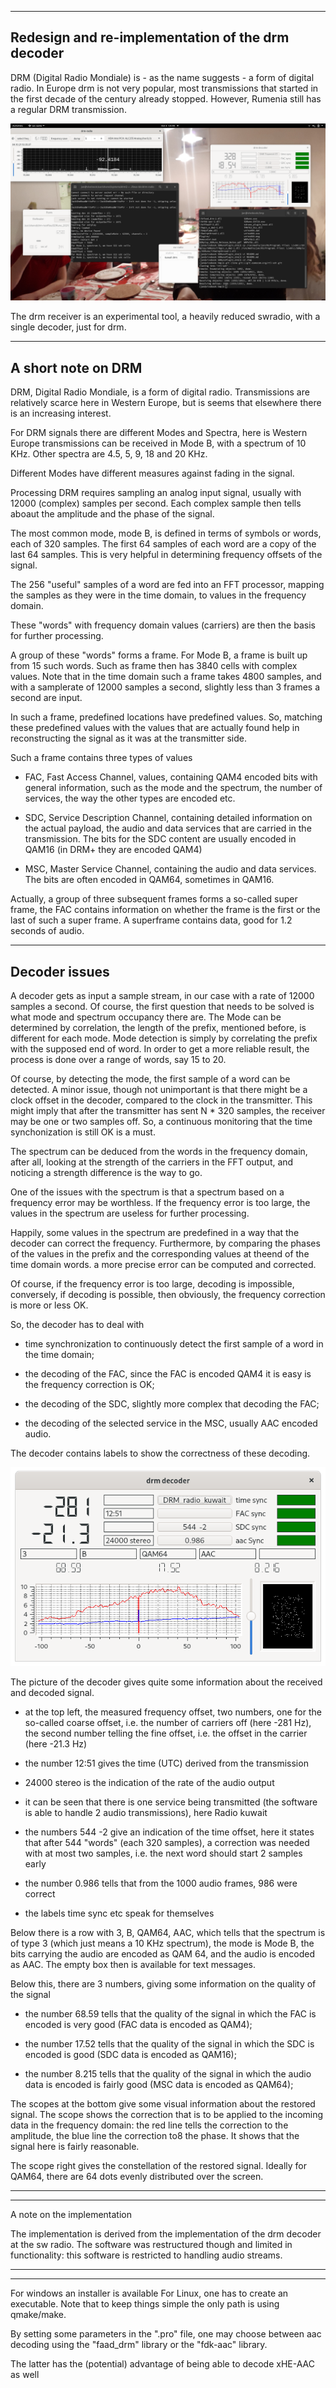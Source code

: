 

-----------------------------------------------------------------------------
Redesign and re-implementation of the drm decoder
-----------------------------------------------------------------------------

DRM (Digital Radio Mondiale) is - as the name suggests - a form of digital
radio. 
In Europe drm is not very popular, most transmissions that started
in the first decade of the century already stopped. However,
Rumenia still has a regular DRM transmission.

![overview](/drm-receiver.png?raw=true)

The drm receiver is an experimental tool, a heavily reduced swradio,
with a single decoder, just for drm.

-----------------------------------------------------------------------
A short note on DRM
-------------------------------------------------------------------------

DRM, Digital Radio Mondiale, is a form of digital radio. Transmissions
are relatively scarce here in Western Europe, but is seems that elsewhere
there is an increasing interest.

For DRM signals there are different Modes and Spectra, here is Western
Europe transmissions can be received in Mode B, with a spectrum of 10 KHz.
Other spectra are 4.5, 5, 9, 18 and 20 KHz.

Different Modes have different measures against fading in the signal.

Processing DRM requires sampling an analog input signal, usually with
12000 (complex) samples per second. Each complex sample then tells
aboaut the amplitude and the phase of the signal.

The most common mode, mode B, is defined in terms of symbols or words,
each of 320 samples. The first 64 samples of each word are a copy of the
last 64 samples. This is very helpful in determining frequency
offsets of the signal.

The 256 "useful" samples of a word are fed into an FFT processor, mapping
the samples as they were in the time domain, to values in the frequency
domain.

These "words" with frequency domain values (carriers) are then the basis for
further processing.

A group of these "words" forms a frame. For Mode B,
a frame is built up from 15 such words.
Such as frame then has 3840 cells with complex
values.
Note that in the time domain  such a frame takes 4800 samples, and with
a samplerate of 12000 samples a second, slightly less than 3 frames a second
are input.

In such a frame, predefined locations
have predefined values. So, matching these predefined values
with the values that are actually found help in reconstructing the signal
as it was at the transmitter side.

Such a frame contains three types of values

 * FAC, Fast Access Channel, values, containing QAM4 encoded bits with general
information, such as the mode and the spectrum, the number of services,
the way the other types are encoded etc.

 * SDC, Service Description Channel, containing detailed information on the
actual payload, the audio and data services that are
carried in the transmission. The bits for the SDC content are usually 
encoded in QAM16 (in DRM+ they are encoded QAM4)

 * MSC, Master Service Channel, containing the audio and data services. The bits
are often encoded in QAM64, sometimes in QAM16.

Actually, a group of three subsequent frames forms a so-called super frame,
the FAC contains information on whether the frame is the first or the
last of such a super frame. A superframe contains data, good for 1.2 seconds
of audio.

------------------------------------------------------------------------
Decoder issues
-----------------------------------------------------------------------

A decoder gets as input a sample stream, in our case with a rate of 12000
samples a second.
Of course, the first question that needs to be solved is what mode
and spectrum occupancy there are.
The Mode can be determined by correlation, the length of the prefix,
mentioned before, is different for each mode. Mode detection is simply by
correlating the prefix with the supposed end of word. 
In order to get a more reliable result, the process is done over a range
of words, say 15 to 20. 

Of course, by detecting the mode, the first sample of a word can be
detected.
A minor issue, though not unimportant is that there might be a clock offset
in the decoder, compared to the clock in the transmitter.
This might imply that after the transmitter has sent N * 320 samples, the
receiver may be one or two samples off.
So, a continuous monitoring that the time synchonization is still OK is a
must.

The spectrum can be deduced from the words in the frequency domain, 
after all, looking at the strength of the carriers in the FFT output,
and noticing a strength difference is the way to go.

One of the issues with the spectrum is that a spectrum based on a
frequency error may be worthless. If the frequency error is too large,
the values in the spectrum are useless for further processing.

Happily, some values in the spectrum are predefined in a way that the
decoder can correct the frequency.
Furthermore, by comparing the phases of the values in the prefix
and the corresponding values at theend of the time domain words.
a more precise error can be computed and corrected.


Of course, if the frequency error is too large, decoding is impossible,
conversely, if decoding is possible, then obviously, the frequency correction
is more or less OK.

So, the decoder has to deal with

 * time synchronization to continuously detect the first sample of a word
in the time domain;

 * the decoding of the FAC, since the FAC is encoded QAM4 it is easy is the frequency correction is OK;

 * the decoding of the SDC, slightly more complex that decoding the FAC;

 * the decoding of the selected service in the MSC, usually AAC encoded audio.

The decoder contains labels to show the correctness of these decoding.

![overview](/drm-decoder.png?raw=true)

The picture of the decoder gives quite some information about the received
and decoded signal.

 * at the top left, the measured frequency offset, two numbers, one for the so-called coarse offset, i.e. the number of carriers off (here -281 Hz), the second number telling the fine offset, i.e. the offset in the carrier (here -21.3 Hz)

 * the number 12:51 gives the time (UTC) derived from the transmission

 * 24000 stereo is the indication of the rate of the audio output

 * it can be seen that there is one service being transmitted (the software is able to handle 2 audio transmissions), here Radio kuwait

 * the numbers 544 -2 give an indication of the time offset, here it states that after 544 "words" (each 320 samples), a correction was needed with at most
 two samples, i.e. the next word should start 2 samples early

 * the number 0.986 tells that from the 1000 audio frames, 986 were correct

 * the labels time sync etc speak for themselves

Below there is a row with 3, B, QAM64, AAC, which tells that the spectrum
is of type 3 (which just means a 10 KHz spectrum), the mode is Mode B, the
bits carrying the audio are encoded as QAM 64, and the audio is encoded as AAC.
The empty box then is available for text messages.

Below this, there are 3 numbers, giving some information on the quality of
the signal

 * the number 68.59 tells that the quality of the signal in which the FAC is encoded is very good (FAC data is encoded as QAM4);

 * the number 17.52 tells that the quality of the signal in which the SDC is
encoded is good (SDC data is encoded as QAM16);

 * the number 8.215 tells that the quality of the signal in which the audio data is encoded is fairly good (MSC data is encoded as QAM64);

The scopes at the bottom give some visual information about the restored signal.
The scope shows the correction that is to be applied to the incoming data
in the frequency domain: the red line tells the correction to the amplitude,
the blue line the correction to8 the phase. It shows that the signal here
is fairly reasonable.

The scope right gives the constellation of the restored signal. Ideally
for QAM64, there are 64 dots evenly distributed over the screen.


----------------------------------------------------------------------------
----------------------------------------------------------------------------

A note on the implementation

The implementation is derived from the implementation of the drm decoder
at the sw radio. The software was restructured though and limited in functionality: this software is restricted to handling audio streams.

----------------------------------------------------------------------------
----------------------------------------------------------------------------

For windows an installer is available
For Linux, one has to create an executable. Note that to keep things simple
the only path is using qmake/make.

By setting some parameters in the ".pro" file, one may choose between
aac decoding using the "faad_drm" library or the "fdk-aac" library.

The latter has the (potential) advantage of being able to decode xHE-AAC
as well

